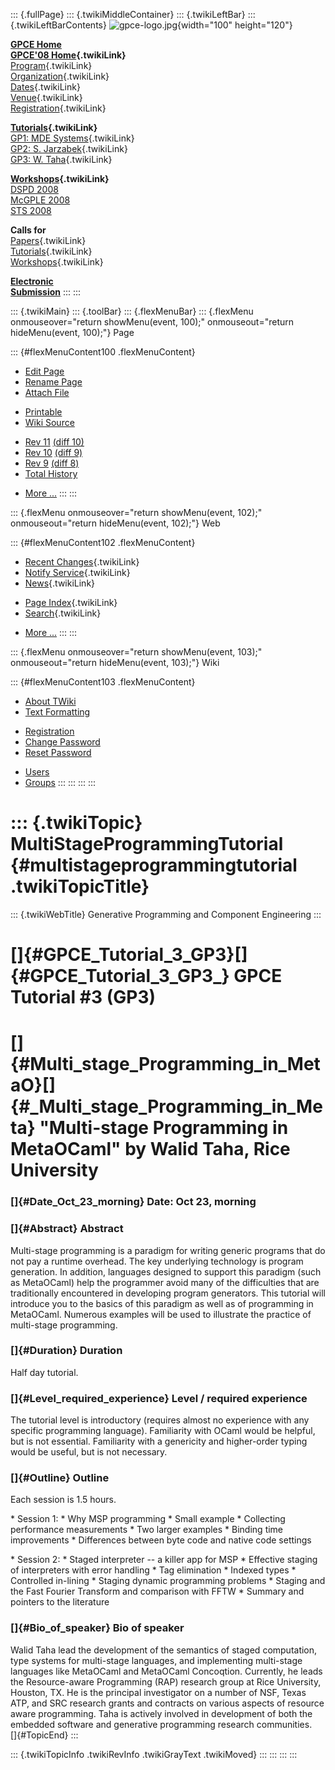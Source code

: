 ::: {.fullPage}
::: {.twikiMiddleContainer}
::: {.twikiLeftBar}
::: {.twikiLeftBarContents}
![gpce-logo.jpg](../pub/GPCE08/WebLeftBar/gpce-logo.jpg){width="100"
height="120"}

**[GPCE Home](http://www.gpce.org/)**\
**[GPCE\'08 Home](WebHome){.twikiLink}**\
[Program](ConferenceProgram){.twikiLink}\
[Organization](ConferenceOrganization){.twikiLink}\
[Dates](ImportantDates){.twikiLink}\
[Venue](ConferenceVenue){.twikiLink}\
[Registration](ConferenceRegistration){.twikiLink}

**[Tutorials](GpceTutorials){.twikiLink}**\
[GP1: MDE Systems](MdeTutorial){.twikiLink}\
[GP2: S. Jarzabek](PowerGenericsTutorial){.twikiLink}\
[GP3: W. Taha](MultiStageProgrammingTutorial){.twikiLink}

**[Workshops](GpceWorkshops){.twikiLink}**\
[DSPD 2008](http://www.labri.fr/perso/reveille/DSPD/2008/)\
[McGPLE
2008](http://www.infosun.fim.uni-passau.de/cl/staff/apel/McGPLE2008/index.html)\
[STS 2008](../Sts/STS08)

**Calls for**\
[Papers](CallForPapers){.twikiLink}\
[Tutorials](CallForTutorials){.twikiLink}\
[Workshops](CallForWorkshops){.twikiLink}

**[Electronic\
Submission](http://www.easychair.org/conferences/?conf=gpce2008)**
:::
:::

::: {.twikiMain}
::: {.toolBar}
::: {.flexMenuBar}
::: {.flexMenu onmouseover="return showMenu(event, 100);" onmouseout="return hideMenu(event, 100);"}
Page

::: {#flexMenuContent100 .flexMenuContent}
-   [Edit
    Page](http://www.program-transformation.org/edit/GPCE08/MultiStageProgrammingTutorial?t=1536827523)
-   [Rename
    Page](http://www.program-transformation.org/rename/GPCE08/MultiStageProgrammingTutorial)
-   [Attach
    File](http://www.program-transformation.org/attach/GPCE08/MultiStageProgrammingTutorial)

<!-- -->

-   [Printable](http://www.program-transformation.org/view/GPCE08/MultiStageProgrammingTutorial?skin=print.pattern)
-   [Wiki
    Source](http://www.program-transformation.org/view/GPCE08/MultiStageProgrammingTutorial?skin=text&raw=on&contenttype=text/plain)

<!-- -->

-   [Rev
    11](http://www.program-transformation.org/view/GPCE08/MultiStageProgrammingTutorial?rev=1.11)
    [(diff 10)](http://www.program-transformation.org/rdiff/GPCE08/MultiStageProgrammingTutorial?rev1=1.11&rev2=1.10)
-   [Rev
    10](http://www.program-transformation.org/view/GPCE08/MultiStageProgrammingTutorial?rev=1.10)
    [(diff 9)](http://www.program-transformation.org/rdiff/GPCE08/MultiStageProgrammingTutorial?rev1=1.10&rev2=1.9)
-   [Rev
    9](http://www.program-transformation.org/view/GPCE08/MultiStageProgrammingTutorial?rev=1.9)
    [(diff 8)](http://www.program-transformation.org/rdiff/GPCE08/MultiStageProgrammingTutorial?rev1=1.9&rev2=1.8)
-   [Total
    History](http://www.program-transformation.org/rdiff/GPCE08/MultiStageProgrammingTutorial)

<!-- -->

-   [More
    \...](http://www.program-transformation.org/oops/GPCE08/MultiStageProgrammingTutorial?template=oopsmore&param1=1.11&param2=1.11)
:::
:::

::: {.flexMenu onmouseover="return showMenu(event, 102);" onmouseout="return hideMenu(event, 102);"}
Web

::: {#flexMenuContent102 .flexMenuContent}
-   [Recent Changes](WebChanges){.twikiLink}
-   [Notify Service](WebNotify){.twikiLink}
-   [News](WebNews){.twikiLink}

<!-- -->

-   [Page Index](WebIndex){.twikiLink}
-   [Search](WebSearch){.twikiLink}

<!-- -->

-   [More
    \...](http://www.program-transformation.org/oops/GPCE08/MultiStageProgrammingTutorial?template=oopsmore&param1=1.11&param2=1.11)
:::
:::

::: {.flexMenu onmouseover="return showMenu(event, 103);" onmouseout="return hideMenu(event, 103);"}
Wiki

::: {#flexMenuContent103 .flexMenuContent}
-   [About
    TWiki](http://www.program-transformation.org/view/TWiki/WebHome)
-   [Text
    Formatting](http://www.program-transformation.org/view/TWiki/TextFormattingRules)

<!-- -->

-   [Registration](http://www.program-transformation.org/view/TWiki/TWikiRegistration)
-   [Change
    Password](http://www.program-transformation.org/view/TWiki/ChangePassword)
-   [Reset
    Password](http://www.program-transformation.org/view/TWiki/ResetPassword)

<!-- -->

-   [Users](http://www.program-transformation.org/view/Main/TWikiUsers)
-   [Groups](http://www.program-transformation.org/view/Main/TWikiGroups)
:::
:::
:::
:::

::: {.twikiTopic}
MultiStageProgrammingTutorial {#multistageprogrammingtutorial .twikiTopicTitle}
=============================

::: {.twikiWebTitle}
Generative Programming and Component Engineering
:::

[]{#GPCE_Tutorial_3_GP3}[]{#GPCE_Tutorial_3_GP3_} GPCE Tutorial \#3 (GP3)
=========================================================================

[]{#Multi_stage_Programming_in_MetaO}[]{#_Multi_stage_Programming_in_Meta} \"Multi-stage Programming in MetaOCaml\" by Walid Taha, Rice University
==================================================================================================================================================

### []{#Date_Oct_23_morning} Date: Oct 23, morning

### []{#Abstract} Abstract

Multi-stage programming is a paradigm for writing generic programs that
do not pay a runtime overhead. The key underlying technology is program
generation. In addition, languages designed to support this paradigm
(such as MetaOCaml) help the programmer avoid many of the difficulties
that are traditionally encountered in developing program generators.
This tutorial will introduce you to the basics of this paradigm as well
as of programming in MetaOCaml. Numerous examples will be used to
illustrate the practice of multi-stage programming.

### []{#Duration} Duration

Half day tutorial.

### []{#Level_required_experience} Level / required experience

The tutorial level is introductory (requires almost no experience with
any specific programming language). Familiarity with OCaml would be
helpful, but is not essential. Familiarity with a genericity and
higher-order typing would be useful, but is not necessary.

### []{#Outline} Outline

Each session is 1.5 hours.

\* Session 1: \* Why MSP programming \* Small example \* Collecting
performance measurements \* Two larger examples \* Binding time
improvements \* Differences between byte code and native code settings

\* Session 2: \* Staged interpreter \-- a killer app for MSP \*
Effective staging of interpreters with error handling \* Tag elimination
\* Indexed types \* Controlled in-lining \* Staging dynamic programming
problems \* Staging and the Fast Fourier Transform and comparison with
FFTW \* Summary and pointers to the literature

### []{#Bio_of_speaker} Bio of speaker

Walid Taha lead the development of the semantics of staged computation,
type systems for multi-stage languages, and implementing multi-stage
languages like MetaOCaml and MetaOCaml Concoqtion. Currently, he leads
the Resource-aware Programming (RAP) research group at Rice University,
Houston, TX. He is the principal investigator on a number of NSF, Texas
ATP, and SRC research grants and contracts on various aspects of
resource aware programming. Taha is actively involved in development of
both the embedded software and generative programming research
communities.\
[]{#TopicEnd}
:::

::: {.twikiTopicInfo .twikiRevInfo .twikiGrayText .twikiMoved}
:::
:::
:::
:::
